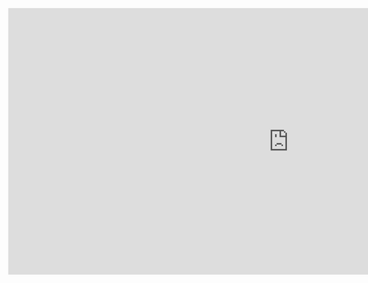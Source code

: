 <iframe title="BlackBox" width="1140" height="541.25" src="https://app.powerbi.com/reportEmbed?reportId=5e1edcf0-a369-4fcb-854e-16204662f203&autoAuth=true&embeddedDemo=true" frameborder="0" allowFullScreen="true"></iframe>
